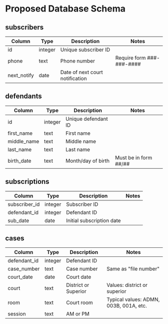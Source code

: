 # Proposed Database Schema

## subscribers

| Column    | Type  | Description        |Notes|
|-----------|-------|--------------------|-----|
|id         |integer|Unique subscriber ID|     |
|phone      |text   |Phone number        |Require form ###-###-####|
|next_notify|date   |Date of next court notification||

## defendants
| Column    | Type  | Description        |Notes|
|-----------|-------|--------------------|-----|
|id         |integer|Unique defendant ID |     |
|first_name |text   |First name          |     |
|middle_name|text   |Middle name         |     |
|last_name  |text   |Last name           |     |
|birth_date |text   |Month/day of birth  |Must be in form ##/##|

## subscriptions
| Column      | Type  | Description  |Notes|
|-------------|-------|--------------|-----|
|subscriber_id|integer|Subscriber ID |     |
|defendant_id |integer|Defendant ID  |     |
|sub_date   |date   |Initial subscription date||


## cases
| Column     | Type  | Description        |Notes|
|------------|-------|--------------------|-----|
|defendant_id|integer|Defendant ID        |     |
|case_number |text   |Case number         |Same as "file number"|
|court_date  |date   |Court date          ||
|court       |text   |District or Superior|Values: district or superior|
|room        |text   |Court room          |Typical values: ADMN, 003B, 001A, etc.|
|session     |text   |AM or PM            ||
